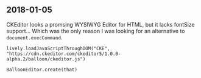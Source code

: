 ## 2018-01-05


CKEditor looks a promsing WYSIWYG Editor for HTML, but it lacks fontSize support... Which was the only reason I was looking for an alternative to ``document.execCommand``.

```
lively.loadJavaScriptThroughDOM("CKE", "https://cdn.ckeditor.com/ckeditor5/1.0.0-alpha.2/balloon/ckeditor.js")

BalloonEditor.create(that)
```         